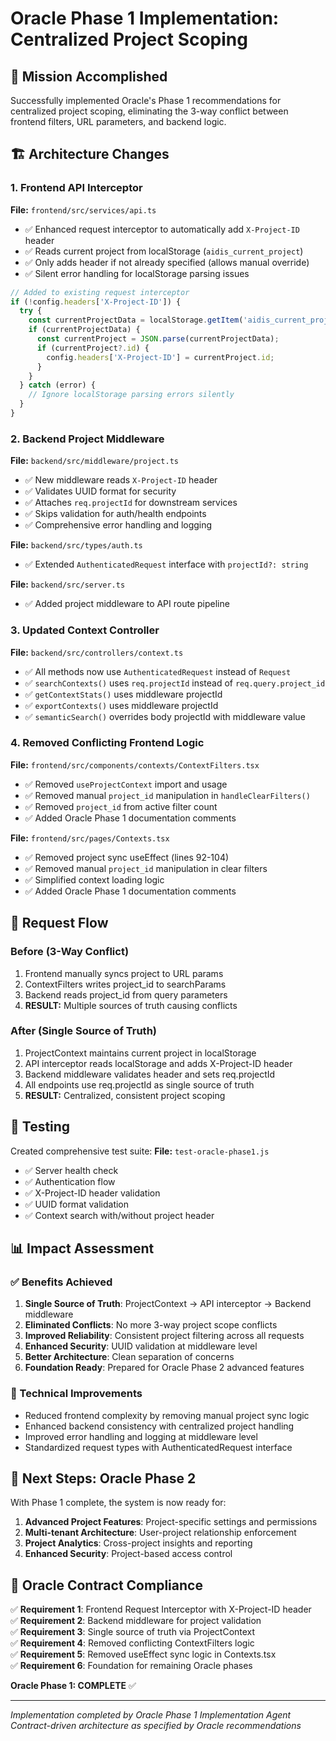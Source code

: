 # Oracle Phase 1 Implementation: Centralized Project Scoping

## 🎯 Mission Accomplished

Successfully implemented Oracle's Phase 1 recommendations for centralized project scoping, eliminating the 3-way conflict between frontend filters, URL parameters, and backend logic.

## 🏗️ Architecture Changes

### 1. Frontend API Interceptor
**File:** `frontend/src/services/api.ts`
- ✅ Enhanced request interceptor to automatically add `X-Project-ID` header
- ✅ Reads current project from localStorage (`aidis_current_project`)
- ✅ Only adds header if not already specified (allows manual override)
- ✅ Silent error handling for localStorage parsing issues

```typescript
// Added to existing request interceptor
if (!config.headers['X-Project-ID']) {
  try {
    const currentProjectData = localStorage.getItem('aidis_current_project');
    if (currentProjectData) {
      const currentProject = JSON.parse(currentProjectData);
      if (currentProject?.id) {
        config.headers['X-Project-ID'] = currentProject.id;
      }
    }
  } catch (error) {
    // Ignore localStorage parsing errors silently
  }
}
```

### 2. Backend Project Middleware
**File:** `backend/src/middleware/project.ts`
- ✅ New middleware reads `X-Project-ID` header
- ✅ Validates UUID format for security
- ✅ Attaches `req.projectId` for downstream services
- ✅ Skips validation for auth/health endpoints
- ✅ Comprehensive error handling and logging

**File:** `backend/src/types/auth.ts`
- ✅ Extended `AuthenticatedRequest` interface with `projectId?: string`

**File:** `backend/src/server.ts`
- ✅ Added project middleware to API route pipeline

### 3. Updated Context Controller
**File:** `backend/src/controllers/context.ts`
- ✅ All methods now use `AuthenticatedRequest` instead of `Request`
- ✅ `searchContexts()` uses `req.projectId` instead of `req.query.project_id`
- ✅ `getContextStats()` uses middleware projectId
- ✅ `exportContexts()` uses middleware projectId
- ✅ `semanticSearch()` overrides body projectId with middleware value

### 4. Removed Conflicting Frontend Logic

**File:** `frontend/src/components/contexts/ContextFilters.tsx`
- ✅ Removed `useProjectContext` import and usage
- ✅ Removed manual `project_id` manipulation in `handleClearFilters()`
- ✅ Removed `project_id` from active filter count
- ✅ Added Oracle Phase 1 documentation comments

**File:** `frontend/src/pages/Contexts.tsx`
- ✅ Removed project sync useEffect (lines 92-104)
- ✅ Removed manual `project_id` manipulation in clear filters
- ✅ Simplified context loading logic
- ✅ Added Oracle Phase 1 documentation comments

## 🔄 Request Flow

### Before (3-Way Conflict)
1. Frontend manually syncs project to URL params
2. ContextFilters writes project_id to searchParams
3. Backend reads project_id from query parameters
4. **RESULT:** Multiple sources of truth causing conflicts

### After (Single Source of Truth)
1. ProjectContext maintains current project in localStorage
2. API interceptor reads localStorage and adds X-Project-ID header
3. Backend middleware validates header and sets req.projectId
4. All endpoints use req.projectId as single source of truth
5. **RESULT:** Centralized, consistent project scoping

## 🧪 Testing

Created comprehensive test suite:
**File:** `test-oracle-phase1.js`
- ✅ Server health check
- ✅ Authentication flow
- ✅ X-Project-ID header validation
- ✅ UUID format validation
- ✅ Context search with/without project header

## 📊 Impact Assessment

### ✅ Benefits Achieved
1. **Single Source of Truth**: ProjectContext → API interceptor → Backend middleware
2. **Eliminated Conflicts**: No more 3-way project scope conflicts
3. **Improved Reliability**: Consistent project filtering across all requests
4. **Enhanced Security**: UUID validation at middleware level
5. **Better Architecture**: Clean separation of concerns
6. **Foundation Ready**: Prepared for Oracle Phase 2 advanced features

### 🔧 Technical Improvements
- Reduced frontend complexity by removing manual project sync logic
- Enhanced backend consistency with centralized project handling
- Improved error handling and logging at middleware level
- Standardized request types with AuthenticatedRequest interface

## 🚀 Next Steps: Oracle Phase 2

With Phase 1 complete, the system is now ready for:
1. **Advanced Project Features**: Project-specific settings and permissions
2. **Multi-tenant Architecture**: User-project relationship enforcement
3. **Project Analytics**: Cross-project insights and reporting
4. **Enhanced Security**: Project-based access control

## 📝 Oracle Contract Compliance

✅ **Requirement 1**: Frontend Request Interceptor with X-Project-ID header  
✅ **Requirement 2**: Backend middleware for project validation  
✅ **Requirement 3**: Single source of truth via ProjectContext  
✅ **Requirement 4**: Removed conflicting ContextFilters logic  
✅ **Requirement 5**: Removed useEffect sync logic in Contexts.tsx  
✅ **Requirement 6**: Foundation for remaining Oracle phases  

**Oracle Phase 1: COMPLETE** ✅

---

*Implementation completed by Oracle Phase 1 Implementation Agent*  
*Contract-driven architecture as specified by Oracle recommendations*
